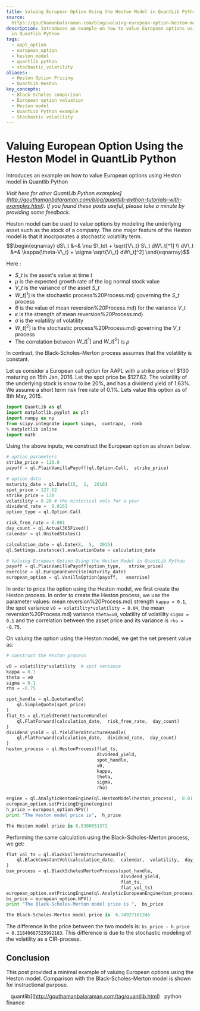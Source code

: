 ```yaml
---
title: Valuing European Option Using the Heston Model in QuantLib Python
source: 
  https://gouthamanbalaraman.com/blog/valuing-european-option-heston-model-quantLib.html
description: Introduces an example on how to value European options using Heston model
  in Quantlib Python
tags:
  - aapl_option
  - european_option
  - heston_model
  - quantlib_python
  - stochastic_volatility
aliases:
  - Heston Option Pricing
  - QuantLib Heston
key_concepts:
  - Black-Scholes comparison
  - European option valuation
  - Heston model
  - QuantLib Python example
  - Stochastic volatility
---
```


# Valuing European Option Using the Heston Model in QuantLib Python

Introduces an example on how to value European options using Heston model in Quantlib Python

*Visit here for other QuantLib Python examples](http://gouthamanbalaraman.com/blog/quantlib-python-tutorials-with-examples.html). If you found these posts useful,  please take a minute by providing some feedback.*

Heston model can be used to value options by modeling the underlying asset such as the stock of a company. The one major feature of the Heston model is that it inocrporates a stochastic volatility term.
$$\begin{eqnarray} dS\_t &=& \mu S\_tdt + \sqrt{V\_t} S\_t dW\_t[^1] \\ dV\_t &=& \kappa(\theta-V\_t) + \sigma \sqrt{V\_t} dW\_t[^2] \end{eqnarray}$$

Here :

- $S\_t$ is the asset's value at time $t$
- $\mu$ is the expected growth rate of the log normal stock value
- $V\_t$ is the variance of the asset $S\_t$
- $W\_t[^1]$ is the stochastic process%20Process.md) governing the $S\_t$ process
- $\theta$ is the value of mean reversion%20Process.md) for the variance $V\_t$
- $\kappa$ is the strength of mean reversion%20Process.md)
- $\sigma$ is the volatility of volatility
- $W\_t[^2]$ is the stochastic process%20Process.md) governing the $V\_t$ process
- The correlation between $W\_t[^1]$ and $W\_t[^2]$ is $\rho$

In contrast,  the Black-Scholes-Merton process assumes that the volatility is constant.

Let us consider a European call option for AAPL with a strike price of \$130 maturing on 15th Jan,  2016. Let the spot price be \$127.62. The volatility of the underlying stock is know to be 20%,  and has a dividend yield of 1.63%. We assume a short term risk free rate of 0.1%. Lets value this option as of 8th May,  2015.
```python
import QuantLib as ql
import matplotlib.pyplot as plt
import numpy as np
from scipy.integrate import simps,  cumtrapz,  romb
% matplotlib inline
import math
```

Using the above inputs,  we construct the European option as shown below.
```python
# option parameters
strike_price = 110.0
payoff = ql.PlainVanillaPayoff(ql.Option.Call,  strike_price)

# option data
maturity_date = ql.Date(15,  1,  2016)
spot_price = 127.62
strike_price = 130
volatility = 0.20 # the historical vols for a year
dividend_rate =  0.0163
option_type = ql.Option.Call

risk_free_rate = 0.001
day_count = ql.Actual365Fixed()
calendar = ql.UnitedStates()

calculation_date = ql.Date(8,  5,  2015)
ql.Settings.instance().evaluationDate = calculation_date
```
```python
# Valuing European Option Using the Heston Model in QuantLib Python
payoff = ql.PlainVanillaPayoff(option_type,   strike_price)
exercise = ql.EuropeanExercise(maturity_date)
european_option = ql.VanillaOption(payoff,   exercise)
```

In order to price the option using the Heston model,  we first create the Heston process. In order to create the Heston process,  we use the parameter values: mean reversion%20Process.md) strength `kappa = 0.1`,  the spot variance `v0 = volatility*volatility = 0.04`,  the mean reversion%20Process.md) variance `theta=v0`,  volatility of volatility `sigma = 0.1` and the correlation between the asset price and its variance is `rho = -0.75`.

On valuing the option using the Heston model,  we get the net present value as:
```python
# construct the Heston process

v0 = volatility*volatility  # spot variance
kappa = 0.1
theta = v0
sigma = 0.1
rho = -0.75

spot_handle = ql.QuoteHandle(
    ql.SimpleQuote(spot_price)
)
flat_ts = ql.YieldTermStructureHandle(
    ql.FlatForward(calculation_date,  risk_free_rate,  day_count)
)
dividend_yield = ql.YieldTermStructureHandle(
    ql.FlatForward(calculation_date,  dividend_rate,  day_count)
)
heston_process = ql.HestonProcess(flat_ts, 
                                  dividend_yield, 
                                  spot_handle, 
                                  v0, 
                                  kappa, 
                                  theta, 
                                  sigma, 
                                  rho)
```
```python
engine = ql.AnalyticHestonEngine(ql.HestonModel(heston_process),  0.01,   1000)
european_option.setPricingEngine(engine)
h_price = european_option.NPV()
print "The Heston model price is",  h_price
```
```python
The Heston model price is 6.5308651372
```

Performing the same calculation using the Black-Scholes-Merton process,  we get:
```python
flat_vol_ts = ql.BlackVolTermStructureHandle(
    ql.BlackConstantVol(calculation_date,  calendar,  volatility,  day_count)
)
bsm_process = ql.BlackScholesMertonProcess(spot_handle,  
                                           dividend_yield,  
                                           flat_ts,  
                                           flat_vol_ts)
european_option.setPricingEngine(ql.AnalyticEuropeanEngine(bsm_process))
bs_price = european_option.NPV()
print "The Black-Scholes-Merton model price is ",  bs_price
```
```python
The Black-Scholes-Merton model price is  6.74927181246
```

The difference in the price between the two models is: `bs_price - h_price = 0.21840667525992163`. This difference is due to the stochastic modeling of the volatility as a CIR-process.

## Conclusion

This post provided a minimal example of valuing European options using the Heston model. Comparison with the Black-Scholes-Merton model is shown for instructional purpose.

   quantlib](http://gouthamanbalaraman.com/tag/quantlib.html)   python   finance
